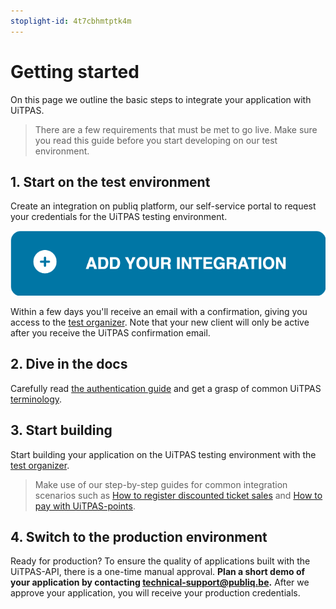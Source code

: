 ```yaml
---
stoplight-id: 4t7cbhmtptk4m
---
```


# Getting started

On this page we outline the basic steps to integrate your application with UiTPAS.

> There are a few requirements that must be met to go live. Make sure you read this guide before you start developing on our test environment.

## 1. Start on the test environment

Create an integration on publiq platform, our self-service portal to request your credentials for the UiTPAS testing environment.

<!-- focus: false -->

[![Add your entry API integration](https://raw.githubusercontent.com/cultuurnet/apidocs/main/assets/add-your-integration.svg)](https://platform.publiq.be)

Within a few days you'll receive an email with a confirmation, giving you access to the [test organizer](./test-dataset.md). Note that your new client will only be active after you receive the UiTPAS confirmation email.

## 2. Dive in the docs

Carefully read [the authentication guide](./authentication.md) and get a grasp of common UiTPAS [terminology](./terminology.md).

## 3. Start building

Start building your application on the UiTPAS testing environment with the [test organizer](./test-dataset.md).

> Make use of our step-by-step guides for common integration scenarios such as [How to register discounted ticket sales](./registering-ticket-sales.md) and [How to pay with UiTPAS-points](./pay-with-UiTPAS-points.md).

## 4. Switch to the production environment

Ready for production? To ensure the quality of applications built with the UiTPAS-API, there is a one-time manual approval. **Plan a short demo of your application by contacting <technical-support@publiq.be>.** After we approve your application, you will receive your production credentials.
